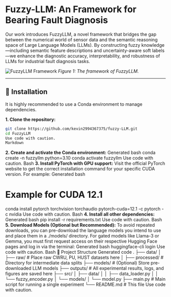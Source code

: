 # Fuzzy-LLM: An Framework for Bearing Fault Diagnosis

Our work introduces FuzzyLLM, a novel framework that bridges the gap between the numerical world of sensor data and the semantic reasoning space of Large Language Models (LLMs). By constructing fuzzy knowledge—including semantic feature descriptions and uncertainty-aware soft labels—we enhance the diagnostic accuracy, interpretability, and robustness of LLMs for industrial fault diagnosis tasks.

![FuzzyLLM Framework](path/to/your/framework_diagram.png) 
*Figure 1: The framework of FuzzyLLM.*

---


## 🔧 Installation

It is highly recommended to use a Conda environment to manage dependencies.

**1. Clone the repository:**
```bash
git clone https://github.com/kevin2994367375/fuzzy-LLM.git
cd FuzzyLLM
Use code with caution.
Markdown
```
**2. Create and activate the Conda environment:**
Generated bash
conda create -n fuzzyllm python=3.10
conda activate fuzzyllm
Use code with caution.
Bash
**3. Install PyTorch with GPU support:**
Visit the official PyTorch website to get the correct installation command for your specific CUDA version. For example:
Generated bash
# Example for CUDA 12.1
conda install pytorch torchvision torchaudio pytorch-cuda=12.1 -c pytorch -c nvidia
Use code with caution.
Bash
**4. Install all other dependencies:**
Generated bash
pip install -r requirements.txt
Use code with caution.
Bash
**5. Download Models (Optional but Recommended):**
To avoid repeated downloads, you can pre-download the language models you intend to use and place them in a ./models/ directory. For gated models like Llama-3 or Gemma, you must first request access on their respective Hugging Face pages and log in via the terminal:
Generated bash
huggingface-cli login
Use code with caution.
Bash
📂 Project Structure
Generated code
.
├── data/
│   ├── raw/              # Place raw CWRU, PU, HUST datasets here
│   ├── processed/        # Directory for intermediate data splits
├── models/               # (Optional) Store pre-downloaded LLM models
├── outputs/              # All experimental results, logs, and figures are saved here
├── src/
│   ├── data/
│   │   ├── data_loader.py
│   │   └── fuzzy_encoder.py
│   └── models/
│       └── model.py
├── main.py                     # Main script for running a single experiment
└── README.md                   # This file
Use code with caution.
